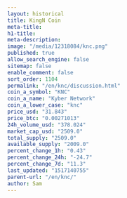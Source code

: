 ```yaml
---
layout: historical
title: KingN Coin
meta-title: 
h1-title: 
meta-description: 
image: "/media/12318084/knc.png"
published: true
allow_search_engine: false
sitemap: false
enable_comment: false
sort_order: 1104
permalink: "/en/knc/discussion.html"
coin_a_symbol: "KNC"
coin_a_name: "Kyber Network"
coin_a_lower_case: "knc"
price_usd: "31.843"
price_btc: "0.00271013"
24h_volume_usd: "378.024"
market_cap_usd: "2509.0"
total_supply: "2509.0"
available_supply: "2009.0"
percent_change_1h: "0.43"
percent_change_24h: "-24.7"
percent_change_7d: "11.3"
last_updated: "1517140755"
parent-url: "/en/knc/"
author: Sam
---
```


